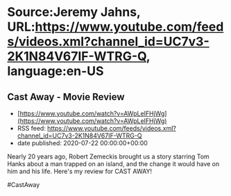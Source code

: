 # Source:Jeremy Jahns, URL:https://www.youtube.com/feeds/videos.xml?channel_id=UC7v3-2K1N84V67IF-WTRG-Q, language:en-US

## Cast Away - Movie Review
 - [https://www.youtube.com/watch?v=AWpLeIFHjWg](https://www.youtube.com/watch?v=AWpLeIFHjWg)
 - RSS feed: https://www.youtube.com/feeds/videos.xml?channel_id=UC7v3-2K1N84V67IF-WTRG-Q
 - date published: 2020-07-22 00:00:00+00:00

Nearly 20 years ago, Robert Zemeckis brought us a story starring Tom Hanks about a man trapped on an island, and the change it would have on him and his life. Here's my review for CAST AWAY!

#CastAway

